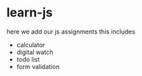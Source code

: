 # learn-js
here we add our js assignments 
this includes 
 - calculator
 - digital watch
 - todo list
 -  form validation